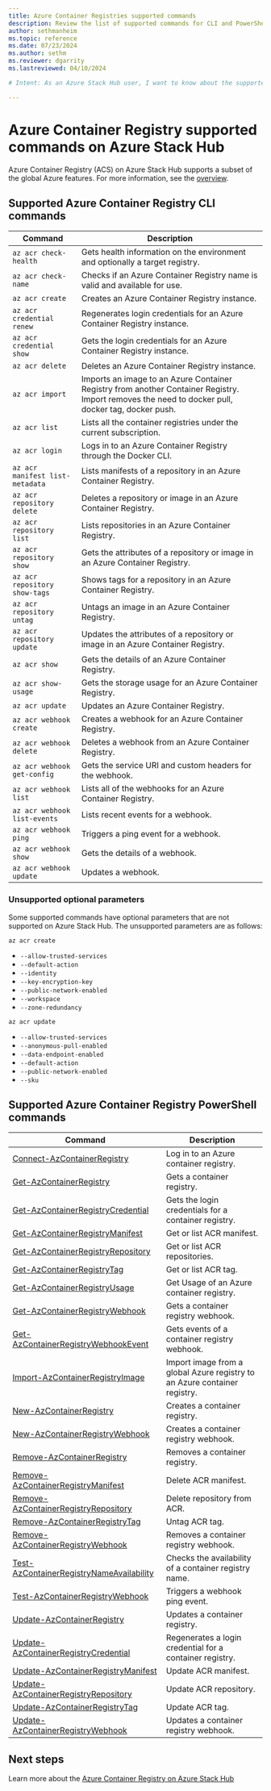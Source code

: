 ```yaml
---
title: Azure Container Registries supported commands 
description: Review the list of supported commands for CLI and PowerShell for Azure Container Registries on Azure Stack Hub.
author: sethmanheim
ms.topic: reference
ms.date: 07/23/2024
ms.author: sethm
ms.reviewer: dgarrity
ms.lastreviewed: 04/10/2024

# Intent: As an Azure Stack Hub user, I want to know about the supported commands for Azure Container Registries on Azure Stack Hub so that I can manage my container images and artifacts.

---
```


# Azure Container Registry supported commands on Azure Stack Hub

Azure Container Registry (ACS) on Azure Stack Hub supports a subset of the global Azure features. For more information, see the [overview](container-registry-overview.md).

## Supported Azure Container Registry CLI commands

| Command | Description |
|---|---|
| `az acr check-health` | Gets health information on the environment and optionally a target registry. |
| `az acr check-name` | Checks if an Azure Container Registry name is valid and available for use. |
| `az acr create` | Creates an Azure Container Registry instance. |
| `az acr credential renew` | Regenerates login credentials for an Azure Container Registry instance. |
| `az acr credential show` | Gets the login credentials for an Azure Container Registry instance. |
| `az acr delete` | Deletes an Azure Container Registry instance. |
| `az acr import` | Imports an image to an Azure Container Registry from another Container Registry. Import removes the need to docker pull, docker tag, docker push. |
| `az acr list` | Lists all the container registries under the current subscription. |
| `az acr login` | Logs in to an Azure Container Registry through the Docker CLI. |
| `az acr manifest list-metadata` | Lists manifests of a repository in an Azure Container Registry. |
| `az acr repository delete` | Deletes a repository or image in an Azure Container Registry. |
| `az acr repository list` | Lists repositories in an Azure Container Registry. |
| `az acr repository show` | Gets the attributes of a repository or image in an Azure Container Registry. |
| `az acr repository show-tags` | Shows tags for a repository in an Azure Container Registry. |
| `az acr repository untag` | Untags an image in an Azure Container Registry. |
| `az acr repository update` | Updates the attributes of a repository or image in an Azure Container Registry. |
| `az acr show` | Gets the details of an Azure Container Registry. |
| `az acr show-usage` | Gets the storage usage for an Azure Container Registry. |
| `az acr update` | Updates an Azure Container Registry. |
| `az acr webhook create` | Creates a webhook for an Azure Container Registry. |
| `az acr webhook delete` | Deletes a webhook from an Azure Container Registry. |
| `az acr webhook get-config` | Gets the service URI and custom headers for the webhook. |
| `az acr webhook list` | Lists all of the webhooks for an Azure Container Registry. |
| `az acr webhook list-events` | Lists recent events for a webhook. |
| `az acr webhook ping` | Triggers a ping event for a webhook. |
| `az acr webhook show` | Gets the details of a webhook. |
| `az acr webhook update` | Updates a webhook. |

### Unsupported optional parameters

Some supported commands have optional parameters that are not supported on Azure Stack Hub. The unsupported parameters are as follows:

`az acr create`
- `--allow-trusted-services`  
- `--default-action`  
- `--identity`  
- `--key-encryption-key`  
- `--public-network-enabled`  
- `--workspace`  
- `--zone-redundancy`  

`az acr update`
- `--allow-trusted-services`
- `--anonymous-pull-enabled`
- `--data-endpoint-enabled`
- `--default-action`
- `--public-network-enabled`
- `--sku`

## Supported Azure Container Registry PowerShell commands

| Command | Description |
|---|---|
| [Connect-AzContainerRegistry](/powershell/module/az.containerregistry/connect-azcontainerregistry)                           | Log in to an Azure container registry.                                     |
| [Get-AzContainerRegistry](/powershell/module/az.containerregistry/get-azcontainerregistry)                                   | Gets a container registry.                                                |
| [Get-AzContainerRegistryCredential](/powershell/module/az.containerregistry/get-azcontainerregistrycredential)               | Gets the login credentials for a container registry.                      |
| [Get-AzContainerRegistryManifest](/powershell/module/az.containerregistry/get-azcontainerregistrymanifest)                   | Get or list ACR manifest.                                                 |
| [Get-AzContainerRegistryRepository](/powershell/module/az.containerregistry/get-azcontainerregistryrepository)               | Get or list ACR repositories.                                             |
| [Get-AzContainerRegistryTag](/powershell/module/az.containerregistry/get-azcontainerregistrytag)                             | Get or list ACR tag.                                                      |
| [Get-AzContainerRegistryUsage](/powershell/module/az.containerregistry/get-azcontainerregistryusage)                         | Get Usage of an Azure container registry.                                 |
| [Get-AzContainerRegistryWebhook](/powershell/module/az.containerregistry/get-azcontainerregistrywebhook)                     | Gets a container registry webhook.                                        |
| [Get-AzContainerRegistryWebhookEvent](/powershell/module/az.containerregistry/get-azcontainerregistrywebhookevent)           | Gets events of a container registry webhook.                              |
| [Import-AzContainerRegistryImage](/powershell/module/az.containerregistry/import-azcontainerregistryimage)                   | Import image from a global Azure registry to an Azure container registry. |
| [New-AzContainerRegistry](/powershell/module/az.containerregistry/new-azcontainerregistry)                                   | Creates a container registry.                                             |
| [New-AzContainerRegistryWebhook](/powershell/module/az.containerregistry/new-azcontainerregistrywebhook)                     | Creates a container registry webhook.                                     |
| [Remove-AzContainerRegistry](/powershell/module/az.containerregistry/remove-azcontainerregistry)                             | Removes a container registry.                                             |
| [Remove-AzContainerRegistryManifest](/powershell/module/az.containerregistry/remove-azcontainerregistrymanifest)             | Delete ACR manifest.                                                      |
| [Remove-AzContainerRegistryRepository](/powershell/module/az.containerregistry/remove-azcontainerregistryrepository)         | Delete repository from ACR.                                               |
| [Remove-AzContainerRegistryTag](/powershell/module/az.containerregistry/remove-azcontainerregistrytag)                       | Untag ACR tag.                                                            |
| [Remove-AzContainerRegistryWebhook](/powershell/module/az.containerregistry/remove-azcontainerregistrywebhook)               | Removes a container registry webhook.                                     |
| [Test-AzContainerRegistryNameAvailability](/powershell/module/az.containerregistry/test-azcontainerregistrynameavailability) | Checks the availability of a container registry name.                     |
| [Test-AzContainerRegistryWebhook](/powershell/module/az.containerregistry/test-azcontainerregistrywebhook)                   | Triggers a webhook ping event.                                            |
| [Update-AzContainerRegistry](/powershell/module/az.containerregistry/update-azcontainerregistry)                             | Updates a container registry.                                             |
| [Update-AzContainerRegistryCredential](/powershell/module/az.containerregistry/update-azcontainerregistrycredential)         | Regenerates a login credential for a container registry.                  |
| [Update-AzContainerRegistryManifest](/powershell/module/az.containerregistry/update-azcontainerregistrymanifest)             | Update ACR manifest.                                                      |
| [Update-AzContainerRegistryRepository](/powershell/module/az.containerregistry/update-azcontainerregistryrepository)         | Update ACR repository.                                                    |
| [Update-AzContainerRegistryTag](/powershell/module/az.containerregistry/update-azcontainerregistrytag)                       | Update ACR tag.                                                           |
| [Update-AzContainerRegistryWebhook](/powershell/module/az.containerregistry/update-azcontainerregistrywebhook)               | Updates a container registry webhook.                                     |

## Next steps

Learn more about the [Azure Container Registry on Azure Stack Hub](container-registry-overview.md)
